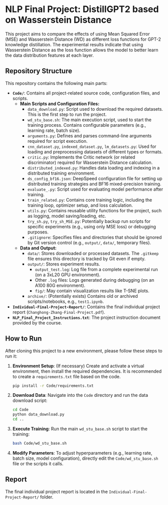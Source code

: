 # NLP Final Project: DistillGPT2 based on Wasserstein Distance

This project aims to compare the effects of using Mean Squared Error (MSE) and Wasserstein Distance (WD) as different loss functions for GPT-2 knowledge distillation. The experimental results indicate that using Wasserstein Distance as the loss function allows the model to better learn the data distribution features at each layer.

## Repository Structure

This repository contains the following main parts:

- **`Code/`**: Contains all project-related source code, configuration files, and scripts.
  - **Main Scripts and Configuration Files:**
    - `data_download.py`: Script used to download the required datasets. This is the first step to run the project.
    - `wd_stu_base.sh`: The main execution script, used to start the training process. Contains configurable parameters (e.g., learning rate, batch size).
    - `arguments.py`: Defines and parses command-line arguments required for script execution.
    - `cnn_dataset.py`, `indexed_dataset.py`, `lm_datasets.py`: Used for loading and preprocessing datasets of different types or formats.
    - `critic.py`: Implements the Critic network (or related discriminator) required for Wasserstein Distance calculation.
    - `distributed_indexed.py`: Handles data loading and indexing in a distributed training environment.
    - `ds_config_bf16.json`: DeepSpeed configuration file for setting up distributed training strategies and BF16 mixed-precision training.
    - `evaluate_.py`: Script used for evaluating model performance after training.
    - `train_related.py`: Contains core training logic, including the training loop, optimizer setup, and loss calculation.
    - `utils.py`: Contains reusable utility functions for the project, such as logging, model saving/loading, etc.
    - `try_sh.py`, `try_sh_MSE.py`: Potentially backup run scripts for specific experiments (e.g., using only MSE loss) or debugging purposes.
    - `.gitignore`: Specifies files and directories that should be ignored by Git version control (e.g., `output/`, `data/`, temporary files).
  - **Data and Output:**
    - `data/`: Stores downloaded or processed datasets. The `.gitkeep` file ensures this directory is tracked by Git even if empty.
    - `output/`: Stores experiment results.
      - `output_test.log`: Log file from a complete experimental run (on a 3xL20 GPU environment).
      - Other `.log` files: Logs generated during debugging (on an A100 80G environment).
      - `fig/`: May contain visualization results like T-SNE plots.
    - `archive/`: (Potentially exists) Contains old or archived scripts/notebooks, e.g., `test1.ipynb`.
- **`Individual-Final-Project-Report/`**: Contains the final individual project report (`Changhong-Zhang-Final-Project.pdf`).
- **`NLP_Final_Project_Instructions.txt`**: The project instruction document provided by the course.

## How to Run

After cloning this project to a new environment, please follow these steps to run it:

1.  **Environment Setup**: (If necessary) Create and activate a virtual environment, then install the required dependencies. It is recommended to create a `requirements.txt` file based on the code.
    ```bash
    pip install -r Code/requirements.txt
    ```
2.  **Download Data**: Navigate into the `Code` directory and run the data download script:
    ```bash
    cd Code
    python data_download.py
    cd .. 
    ```
3.  **Execute Training**: Run the main `wd_stu_base.sh` script to start the training:
    ```bash
    bash Code/wd_stu_base.sh
    ```
4.  **Modify Parameters**: To adjust hyperparameters (e.g., learning rate, batch size, model configuration), directly edit the `Code/wd_stu_base.sh` file or the scripts it calls.

## Report

The final individual project report is located in the `Individual-Final-Project-Report/` folder. 
